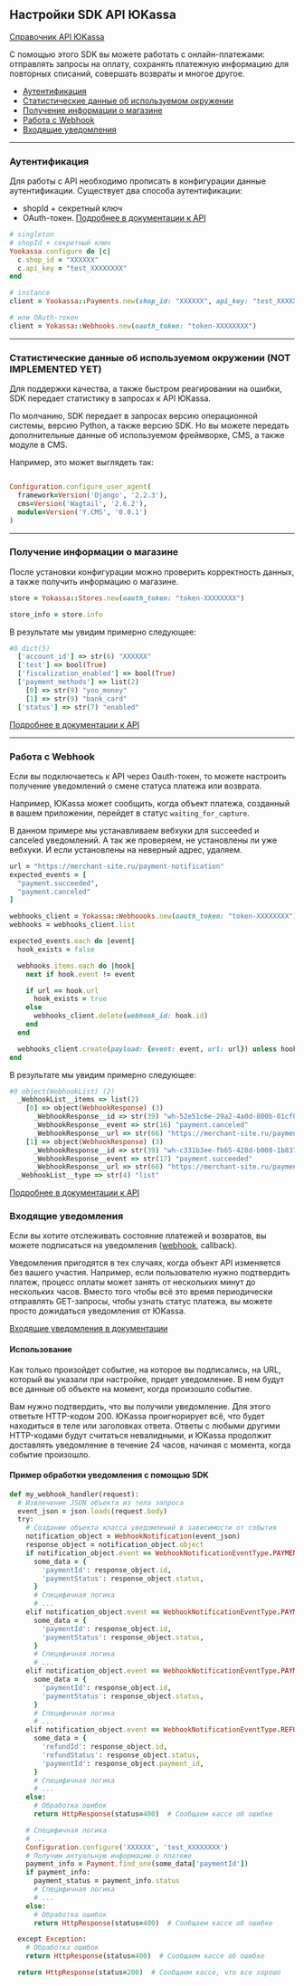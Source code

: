 ## Настройки SDK API ЮKassa

[Справочник API ЮKassa](https://yookassa.ru/developers/api)

С помощью этого SDK вы можете работать с онлайн-платежами: отправлять запросы на оплату, 
сохранять платежную информацию для повторных списаний, совершать возвраты и многое другое.

* [Аутентификация](#Аутентификация)
* [Статистические данные об используемом окружении](#Статистические-данные-об-используемом-окружении)
* [Получение информации о магазине](#Получение-информации-о-магазине)
* [Работа с Webhook](#Работа-с-Webhook)
* [Входящие уведомления](#Входящие-уведомления)

---

### Аутентификация

Для работы с API необходимо прописать в конфигурации данные аутентификации. Существует два способа аутентификации:
- shopId + секретный ключ
- OAuth-токен. [Подробнее в документации к API](https://yookassa.ru/developers/partners-api/basics)

```ruby
# singleton
# shopId + секретный ключ
Yookassa.configure do |c|
  c.shop_id = "XXXXXX"
  c.api_key = "test_XXXXXXXX"
end

# instance
client = Yookassa::Payments.new(shop_id: "XXXXXX", api_key: "test_XXXXXXXX")

# или OAuth-токен
client = Yokassa::Webhooks.new(oauth_token: "token-XXXXXXXX")
```

---

### Статистические данные об используемом окружении (NOT IMPLEMENTED YET)

Для поддержки качества, а также быстром реагировании на ошибки, SDK передает статистику в запросах к API ЮKassa.

По молчанию, SDK передает в запросах версию операционной системы, версию Python, а также версию SDK.
Но вы можете передать дополнительные данные об используемом фреймворке, CMS, а также модуле в CMS.

Например, это может выглядеть так:
```ruby

Configuration.configure_user_agent(
  framework=Version('Django', '2.2.3'),
  cms=Version('Wagtail', '2.6.2'),
  module=Version('Y.CMS', '0.0.1')
)
```

---

### Получение информации о магазине

После установки конфигурации можно проверить корректность данных, а также получить информацию о магазине.

```ruby
store = Yokassa::Stores.new(oauth_token: "token-XXXXXXXX")

store_info = store.info
```
В результате мы увидим примерно следующее:
```ruby
#0 dict(5)
  ['account_id'] => str(6) "XXXXXX"
  ['test'] => bool(True)
  ['fiscalization_enabled'] => bool(True)
  ['payment_methods'] => list(2)
    [0] => str(9) "yoo_money"
    [1] => str(9) "bank_card"
  ['status'] => str(7) "enabled"
```
[Подробнее в документации к API](https://yookassa.ru/developers/api?lang=ruby#me_object)

---

### Работа с Webhook

Если вы подключаетесь к API через Oauth-токен, то можете настроить получение уведомлений о смене статуса платежа или возврата.

Например, ЮKassa может сообщить, когда объект платежа, созданный в вашем приложении, перейдет в статус `waiting_for_capture`.

В данном примере мы устанавливаем вебхуки для succeeded и canceled уведомлений.
А так же проверяем, не установлены ли уже вебхуки. И если установлены на неверный адрес, удаляем.

```ruby
url = "https://merchant-site.ru/payment-notification"
expected_events = [
  "payment.succeeded",
  "payment.canceled"
]

webhooks_client = Yokassa::Webhoooks.new(oauth_token: "token-XXXXXXXX")
webhooks = webhooks_client.list

expected_events.each do |event|
  hook_exists = false

  webhooks.items.each do |hook|
    next if hook.event != event

    if url == hook.url
      hook_exists = true
    else
      webhooks_client.delete(webhook_id: hook.id)
    end
  end

  webhooks_client.create(payload: {event: event, url: url}) unless hook_exists
end
```

В результате мы увидим примерно следующее:
```ruby
#0 object(WebhookList) (2)
  _WebhookList__items => list(2)
    [0] => object(WebhookResponse) (3)
      _WebhookResponse__id => str(39) "wh-52e51c6e-29a2-4a0d-800b-01cf022b5613"
      _WebhookResponse__event => str(16) "payment.canceled"
      _WebhookResponse__url => str(66) "https://merchant-site.ru/payment-notification"
    [1] => object(WebhookResponse) (3)
      _WebhookResponse__id => str(39) "wh-c331b3ee-fb65-428d-b008-1b837d9c4d93"
      _WebhookResponse__event => str(17) "payment.succeeded"
      _WebhookResponse__url => str(66) "https://merchant-site.ru/payment-notification"
  _WebhookList__type => str(4) "list"
```
[Подробнее в документации к API](https://yookassa.ru/developers/api?lang=ruby#webhook)

### Входящие уведомления

Если вы хотите отслеживать состояние платежей и возвратов, вы можете подписаться на уведомления ([webhook](#Работа-с-Webhook), callback).

Уведомления пригодятся в тех случаях, когда объект API изменяется без вашего участия.
Например, если пользователю нужно подтвердить платеж, процесс оплаты может занять от нескольких минут до нескольких часов.
Вместо того чтобы всё это время периодически отправлять GET-запросы, чтобы узнать статус платежа, вы можете просто дожидаться уведомления от ЮKassa.

[Входящие уведомления в документации](https://yookassa.ru/developers/using-api/webhooks?lang=ruby)

#### Использование

Как только произойдет событие, на которое вы подписались, на URL, который вы указали при настройке, придет уведомление.
В нем будут все данные об объекте на момент, когда произошло событие.

Вам нужно подтвердить, что вы получили уведомление. Для этого ответьте HTTP-кодом 200. ЮKassa проигнорирует всё,
что будет находиться в теле или заголовках ответа. Ответы с любыми другими HTTP-кодами будут считаться невалидными,
и ЮKassa продолжит доставлять уведомление в течение 24 часов, начиная с момента, когда событие произошло.

#### Пример обработки уведомления с помощью SDK

```ruby
def my_webhook_handler(request):
  # Извлечение JSON объекта из тела запроса
  event_json = json.loads(request.body)
  try:
    # Создание объекта класса уведомлений в зависимости от события
    notification_object = WebhookNotification(event_json)
    response_object = notification_object.object
    if notification_object.event == WebhookNotificationEventType.PAYMENT_SUCCEEDED:
      some_data = {
        'paymentId': response_object.id,
        'paymentStatus': response_object.status,
      }
      # Специфичная логика
      # ...
    elif notification_object.event == WebhookNotificationEventType.PAYMENT_WAITING_FOR_CAPTURE:
      some_data = {
        'paymentId': response_object.id,
        'paymentStatus': response_object.status,
      }
      # Специфичная логика
      # ...
    elif notification_object.event == WebhookNotificationEventType.PAYMENT_CANCELED:
      some_data = {
        'paymentId': response_object.id,
        'paymentStatus': response_object.status,
      }
      # Специфичная логика
      # ...
    elif notification_object.event == WebhookNotificationEventType.REFUND_SUCCEEDED:
      some_data = {
        'refundId': response_object.id,
        'refundStatus': response_object.status,
        'paymentId': response_object.payment_id,
      }
      # Специфичная логика
      # ...
    else:
      # Обработка ошибок
      return HttpResponse(status=400)  # Сообщаем кассе об ошибке

    # Специфичная логика
    # ...
    Configuration.configure('XXXXXX', 'test_XXXXXXXX')
    # Получим актуальную информацию о платеже
    payment_info = Payment.find_one(some_data['paymentId'])
    if payment_info:
      payment_status = payment_info.status
      # Специфичная логика
      # ...
    else:
      # Обработка ошибок
      return HttpResponse(status=400)  # Сообщаем кассе об ошибке

  except Exception:
    # Обработка ошибок
    return HttpResponse(status=400)  # Сообщаем кассе об ошибке

  return HttpResponse(status=200)  # Сообщаем кассе, что все хорошо
```
